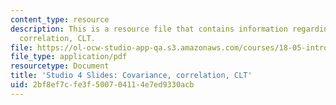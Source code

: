 ```yaml
---
content_type: resource
description: This is a resource file that contains information regarding covariance,
  correlation, CLT.
file: https://ol-ocw-studio-app-qa.s3.amazonaws.com/courses/18-05-introduction-to-probability-and-statistics-spring-2014/2bf8ef7cfe3f500704114e7ed9330acb_MIT18_05S14_studio4_slides.pdf
file_type: application/pdf
resourcetype: Document
title: 'Studio 4 Slides: Covariance, correlation, CLT'
uid: 2bf8ef7c-fe3f-5007-0411-4e7ed9330acb
---
```

